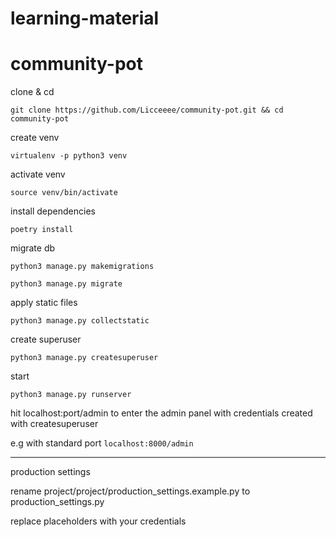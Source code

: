 # learning-material
# community-pot


clone & cd

```git clone https://github.com/Licceeee/community-pot.git && cd community-pot```

create venv

```virtualenv -p python3 venv```

activate venv

```source venv/bin/activate```

install dependencies

```poetry install```

migrate db

```python3 manage.py makemigrations```

```python3 manage.py migrate```


apply static files

```python3 manage.py collectstatic```

create superuser

```python3 manage.py createsuperuser```

start

```python3 manage.py runserver```

hit 
localhost:port/admin to enter the admin panel with credentials created 
with createsuperuser

e.g with standard port
```localhost:8000/admin```

----

production settings

rename project/project/production_settings.example.py to production_settings.py

replace placeholders with your credentials
